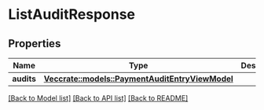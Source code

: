 # ListAuditResponse

## Properties

Name | Type | Description | Notes
------------ | ------------- | ------------- | -------------
**audits** | [**Vec<crate::models::PaymentAuditEntryViewModel>**](PaymentAuditEntryViewModel.md) |  | 

[[Back to Model list]](../README.md#documentation-for-models) [[Back to API list]](../README.md#documentation-for-api-endpoints) [[Back to README]](../README.md)


